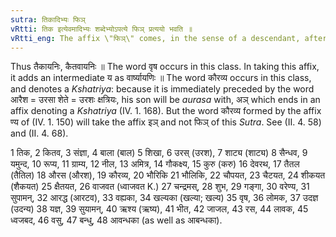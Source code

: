 ```yaml
---
sutra: तिकादिभ्यः फिञ्
vRtti: तिक इत्येवमादिभ्यः शब्देभ्योऽपत्ये फिञ् प्रत्ययो भवति ॥
vRtti_eng: The affix \"फिञ्\" comes, in the sense of a descendant, after the words तिक &c.
---
```

Thus तैकायनिः, कैतवायनिः ॥ The word वृष occurs in this class. In taking this affix, it adds an intermediate य as वार्ष्यायणिः ॥ The word कौरव्य occurs in this class, and denotes a _Kshatriya_: because it is immediately preceded by the word आरैश = उरसा शेते = उरशः क्षत्रियः, his son will be _aurasa_ with, अञ् which ends in an affix denoting a _Kshatriya_ (IV. 1. 168). But the word कौरव्य formed by the affix ण्य of (IV. 1. 150) will take the affix इञ् and not फिञ् of this _Sutra_. See (II. 4. 58) and (II. 4. 68).

1 तिक, 2 कितव, 3 संज्ञा, 4 बाला (बाल) 5 शिखा, 6 उरस् (उरश), 7 शाट्य (शाट्य) 8 सैन्धव, 9 यमुन्द, 10 रूप्य, 11 ग्राम्य, 12 नील, 13 अमित्र, 14 गौकक्ष्य, 15 कुरु (करु) 16 देवरथ, 17 तैतल (तैतिल) 18 औरस (औरश), 19 कौरव्य, 20 भौरिकि 21 भौलिकि, 22 चौपयत, 23 चैटयत, 24 शीकयत (शैकयत) 25 क्षैतयत, 26 वाजवत (ध्वाजवत K.) 27 चन्द्रमस्, 28 शुभ, 29 गङ्गा, 30 वरेण्य, 31 सुपामन्, 32 आरद्ध (आरटव), 33 वह्यका, 34 खल्यका (खल्या; खल्य) 35 वृष, 36 लोमक, 37 उदज्ञ (उदन्य) 38 यज्ञ, 39 सुयामन्, 40 ऋश्य (ऋष्य), 41 भीत, 42 जाजल, 43 रस, 44 लावक, 45 ध्वजबद, 46 वसु, 47 बन्धु, 48 आवन्धका (as well as आबन्धका).
